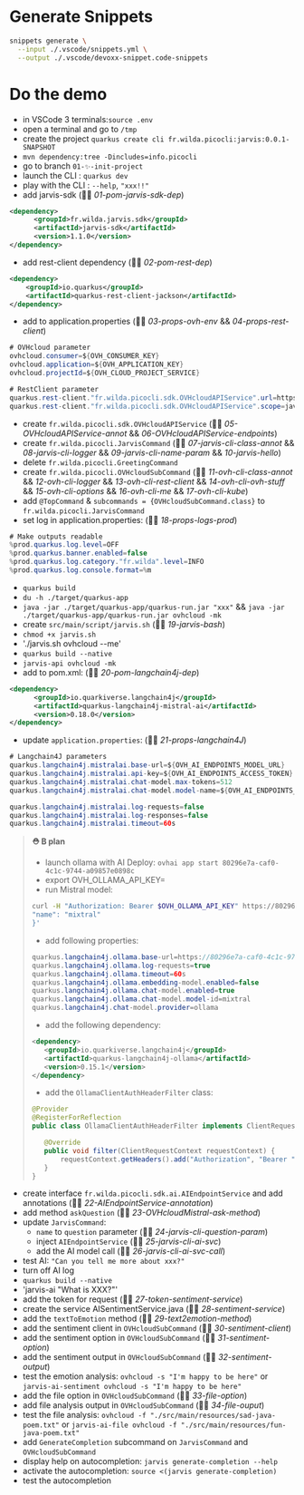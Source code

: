# Generate Snippets

```bash
snippets generate \
  --input ./.vscode/snippets.yml \
  --output ./.vscode/devoxx-snippet.code-snippets
```

# Do the demo

  - in VSCode 3 terminals:`source .env`
  - open a terminal and go to `/tmp`
  - create the project `quarkus create cli fr.wilda.picocli:jarvis:0.0.1-SNAPSHOT`
  - `mvn dependency:tree -Dincludes=info.picocli`
  - go to branch `01-✨-init-project`
  - launch the CLI : `quarkus dev`
  - play with the CLI : `--help`, `"xxx!!"`
  - add jarvis-sdk (👨‍💻 _01-pom-jarvis-sdk-dep_)
```xml
<dependency>
      <groupId>fr.wilda.jarvis.sdk</groupId>
      <artifactId>jarvis-sdk</artifactId>
      <version>1.1.0</version>
</dependency>
```
  - add rest-client dependency (👨‍💻 _02-pom-rest-dep_)
```xml
<dependency>
    <groupId>io.quarkus</groupId>
    <artifactId>quarkus-rest-client-jackson</artifactId>
</dependency>
```
  - add to application.properties (👨‍💻 _03-props-ovh-env_ && _04-props-rest-client_)
```java
# OVHcloud parameter
ovhcloud.consumer=${OVH_CONSUMER_KEY}
ovhcloud.application=${OVH_APPLICATION_KEY}
ovhcloud.projectId=${OVH_CLOUD_PROJECT_SERVICE}

# RestClient parameter
quarkus.rest-client."fr.wilda.picocli.sdk.OVHcloudAPIService".url=https://eu.api.ovh.com/
quarkus.rest-client."fr.wilda.picocli.sdk.OVHcloudAPIService".scope=javax.inject.Singleton 
```
  - create `fr.wilda.picocli.sdk.OVHcloudAPIService` (👨‍💻 _05-OVHcloudAPIService-annot_ && _06-OVHcloudAPIService-endpoints_)
  - create `fr.wilda.picocli.JarvisCommand` (👨‍💻 _07-jarvis-cli-class-annot_ && _08-jarvis-cli-logger_ && _09-jarvis-cli-name-param_ && _10-jarvis-hello_)
  - delete `fr.wilda.picocli.GreetingCommand`
  - create `fr.wilda.picocli.OVHcloudSubCommand` (👨‍💻 _11-ovh-cli-class-annot_ && _12-ovh-cli-logger_ && _13-ovh-cli-rest-client_ && _14-ovh-cli-ovh-stuff_ && _15-ovh-cli-options_ && _16-ovh-cli-me_ && _17-ovh-cli-kube_) 
  - add `@TopCommand` & `subcommands = {OVHcloudSubCommand.class}` to `fr.wilda.picocli.JarvisCommand`
  - set log in application.properties: (👨‍💻 _18-props-logs-prod_)
```java
# Make outputs readable
%prod.quarkus.log.level=OFF
%prod.quarkus.banner.enabled=false
%prod.quarkus.log.category."fr.wilda".level=INFO
%prod.quarkus.log.console.format=%m
```
  - `quarkus build`
  - `du -h ./target/quarkus-app`
  - `java -jar ./target/quarkus-app/quarkus-run.jar "xxx"` && `java -jar ./target/quarkus-app/quarkus-run.jar ovhcloud -mk`
  - create `src/main/script/jarvis.sh` (👨‍💻 _19-jarvis-bash_)
  - `chmod +x jarvis.sh`
  - './jarvis.sh ovhcloud --me'
  - `quarkus build --native`
  - `jarvis-api ovhcloud -mk`
  - add to pom.xml: (👨‍💻 _20-pom-langchain4j-dep_)
```xml
<dependency>
      <groupId>io.quarkiverse.langchain4j</groupId>
      <artifactId>quarkus-langchain4j-mistral-ai</artifactId>
      <version>0.18.0</version>
</dependency>  
```
  - update `application.properties`: (👨‍💻 _21-props-langchain4J_)
```java
# Langchain4J parameters
quarkus.langchain4j.mistralai.base-url=${OVH_AI_ENDPOINTS_MODEL_URL}
quarkus.langchain4j.mistralai.api-key=${OVH_AI_ENDPOINTS_ACCESS_TOKEN}
quarkus.langchain4j.mistralai.chat-model.max-tokens=512
quarkus.langchain4j.mistralai.chat-model.model-name=${OVH_AI_ENDPOINTS_MODEL_NAME}

quarkus.langchain4j.mistralai.log-requests=false
quarkus.langchain4j.mistralai.log-responses=false
quarkus.langchain4j.mistralai.timeout=60s    
```
     
> **⛑️ B plan**
> - launch ollama with AI Deploy: `ovhai app start 80296e7a-caf0-4c1c-9744-a09857e0898c`
> - export OVH_OLLAMA_API_KEY=
> - run Mistral model: 
>```bash
>curl -H "Authorization: Bearer $OVH_OLLAMA_API_KEY" https://80296e7a-caf0-4c1c-9744-a09857e0898c.app.gra.ai.cloud.ovh.net/api/pull -d '{
>"name": "mixtral"
>}'
>```
> - add following properties:
>```java
>quarkus.langchain4j.ollama.base-url=https://80296e7a-caf0-4c1c-9744-a09857e0898c.app.gra.ai.cloud.ovh.net
>quarkus.langchain4j.ollama.log-requests=true
>quarkus.langchain4j.ollama.timeout=60s    
>quarkus.langchain4j.ollama.embedding-model.enabled=false
>quarkus.langchain4j.ollama.chat-model.enabled=true              
>quarkus.langchain4j.ollama.chat-model.model-id=mixtral
>quarkus.langchain4j.chat-model.provider=ollama
>```        
> - add the following dependency:
>```xml
><dependency>
>    <groupId>io.quarkiverse.langchain4j</groupId>
>    <artifactId>quarkus-langchain4j-ollama</artifactId>
>    <version>0.15.1</version>
></dependency>
>```  
> - add the `OllamaClientAuthHeaderFilter` class:
>```java
>@Provider
>@RegisterForReflection
>public class OllamaClientAuthHeaderFilter implements ClientRequestFilter {
>
>    @Override
>    public void filter(ClientRequestContext requestContext) {
>        requestContext.getHeaders().add("Authorization", "Bearer " + System.getenv("OVH_OLLAMA_API_KEY"));
>    }
>}
>```
  - create interface `fr.wilda.picocli.sdk.ai.AIEndpointService` and add annotations (👨‍💻 _22-AIEndpointService-annotation_)
  - add method `askQuestion` (👨‍💻 _23-OVHcloudMistral-ask-method_)
  - update `JarvisCommand`:
    - `name` to `question` parameter (👨‍💻 _24-jarvis-cli-question-param_)
    - inject `AIEndpointService` (👨‍💻 _25-jarvis-cli-ai-svc_)
    - add the AI model call (👨‍💻 _26-jarvis-cli-ai-svc-call_)
  - test AI: `"Can you tell me more about xxx?"`
  - turn off AI log
  - `quarkus build --native`
  - 'jarvis-ai "What is XXX?"'
  - add the token for request (👨‍💻 _27-token-sentiment-service_)
  - create the service AISentimentService.java (👨‍💻 _28-sentiment-service_)
  - add the `textToEmotion` method (👨‍💻 _29-text2emotion-method_)
  - add the sentiment client in `OVHcloudSubCommand` (👨‍💻 _30-sentiment-client_)
  - add the sentiment option in `OVHcloudSubCommand` (👨‍💻 _31-sentiment-option_)
  - add the sentiment output in `OVHcloudSubCommand` (👨‍💻 _32-sentiment-output_)
  - test the emotion analysis: `ovhcloud -s "I'm happy to be here"` or `jarvis-ai-sentiment ovhcloud -s "I'm happy to be here"`
  - add the file option in `OVHcloudSubCommand` (👨‍💻 _33-file-option_)
  - add file analysis output in `OVHcloudSubCommand` (👨‍💻 _34-file-ouput_)
  - test the file analysis: `ovhcloud -f "./src/main/resources/sad-java-poem.txt"` or `jarvis-ai-file ovhcloud -f "./src/main/resources/fun-java-poem.txt"`
  - add `GenerateCompletion` subcommand on `JarvisCommand` and `OVHcloudSubCommand`
  - display help on autocompletion: `jarvis generate-completion --help`
  - activate the autocompletion: `source <(jarvis generate-completion)`
  - test the autocompletion
